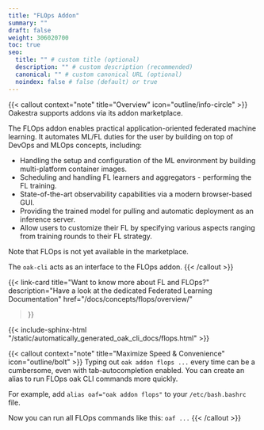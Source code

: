 ```yaml
---
title: "FLOps Addon"
summary: ""
draft: false
weight: 306020700
toc: true
seo:
  title: "" # custom title (optional)
  description: "" # custom description (recommended)
  canonical: "" # custom canonical URL (optional)
  noindex: false # false (default) or true
---
```


{{< callout context="note" title="Overview" icon="outline/info-circle" >}}
  Oakestra supports addons via its addon marketplace.

  The FLOps addon enables practical application-oriented federated machine learning.
  It automates ML/FL duties for the user by building on top of DevOps and MLOps concepts, including:
  - Handling the setup and configuration of the ML environment by building multi-platform container images.
  - Scheduling and handling FL learners and aggregators - performing the FL training.
  - State-of-the-art observability capabilities via a modern browser-based GUI.
  - Providing the trained model for pulling and automatic deployment as an inference server.
  - Allow users to customize their FL by specifying various aspects ranging from training rounds to their FL strategy.

  Note that FLOps is not yet available in the marketplace.

  The `oak-cli` acts as an interface to the FLOps addon.
{{< /callout >}}

{{< link-card
    title="Want to know more about FL and FLOps?"
    description="Have a look at the dedicated Federated Learning Documentation"
    href="/docs/concepts/flops/overview/"
>}}

{{< include-sphinx-html "/static/automatically_generated_oak_cli_docs/flops.html" >}}

{{< callout context="note" title="Maximize Speed & Convenience" icon="outline/bolt" >}}
  Typing out `oak addon flops ...` every time can be a cumbersome, even with tab-autocompletion enabled.
  You can create an alias to run FLOps oak CLI commands more quickly.

  For example, add `alias oaf="oak addon flops"` to your `/etc/bash.bashrc` file.

  Now you can run all FLOps commands like this: `oaf ...`
{{< /callout >}}

